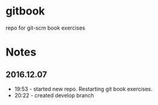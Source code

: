 # gitbook
repo for git-scm book exercises

# Notes

## 2016.12.07

* 19:53 - started new repo. Restarting git book exercises.
* 20:22 - created develop branch
